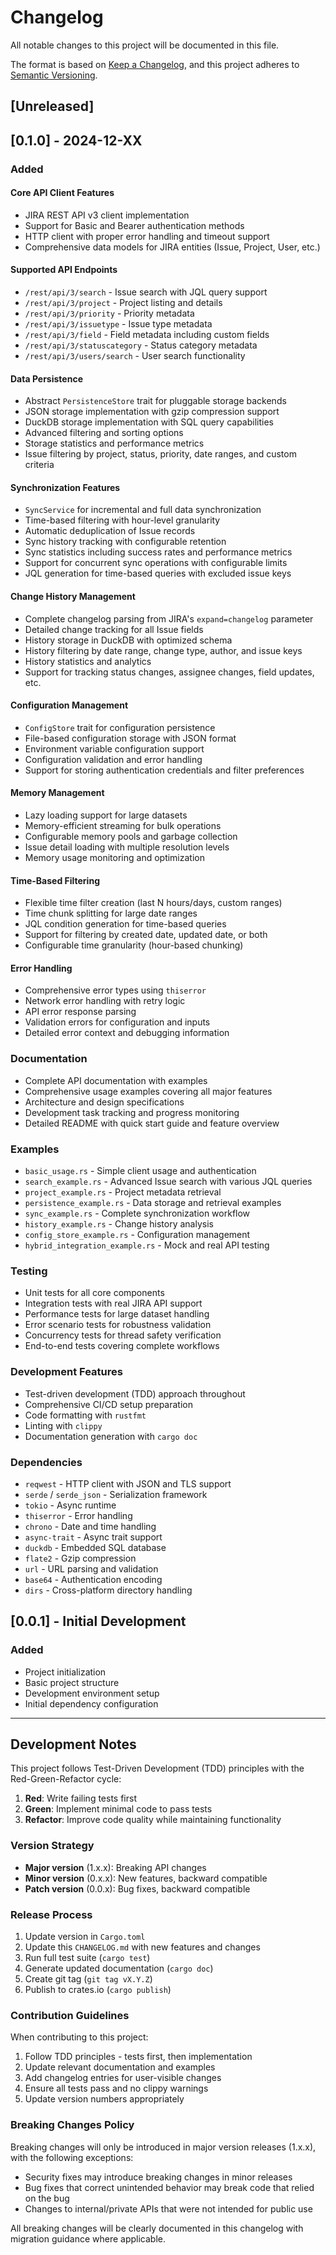 # Changelog

All notable changes to this project will be documented in this file.

The format is based on [Keep a Changelog](https://keepachangelog.com/en/1.0.0/),
and this project adheres to [Semantic Versioning](https://semver.org/spec/v2.0.0.html).

## [Unreleased]

## [0.1.0] - 2024-12-XX

### Added

#### Core API Client Features
- JIRA REST API v3 client implementation
- Support for Basic and Bearer authentication methods
- HTTP client with proper error handling and timeout support
- Comprehensive data models for JIRA entities (Issue, Project, User, etc.)

#### Supported API Endpoints
- `/rest/api/3/search` - Issue search with JQL query support
- `/rest/api/3/project` - Project listing and details
- `/rest/api/3/priority` - Priority metadata
- `/rest/api/3/issuetype` - Issue type metadata
- `/rest/api/3/field` - Field metadata including custom fields
- `/rest/api/3/statuscategory` - Status category metadata
- `/rest/api/3/users/search` - User search functionality

#### Data Persistence
- Abstract `PersistenceStore` trait for pluggable storage backends
- JSON storage implementation with gzip compression support
- DuckDB storage implementation with SQL query capabilities
- Advanced filtering and sorting options
- Storage statistics and performance metrics
- Issue filtering by project, status, priority, date ranges, and custom criteria

#### Synchronization Features
- `SyncService` for incremental and full data synchronization
- Time-based filtering with hour-level granularity
- Automatic deduplication of Issue records
- Sync history tracking with configurable retention
- Sync statistics including success rates and performance metrics
- Support for concurrent sync operations with configurable limits
- JQL generation for time-based queries with excluded issue keys

#### Change History Management
- Complete changelog parsing from JIRA's `expand=changelog` parameter
- Detailed change tracking for all Issue fields
- History storage in DuckDB with optimized schema
- History filtering by date range, change type, author, and issue keys
- History statistics and analytics
- Support for tracking status changes, assignee changes, field updates, etc.

#### Configuration Management
- `ConfigStore` trait for configuration persistence
- File-based configuration storage with JSON format
- Environment variable configuration support
- Configuration validation and error handling
- Support for storing authentication credentials and filter preferences

#### Memory Management
- Lazy loading support for large datasets
- Memory-efficient streaming for bulk operations
- Configurable memory pools and garbage collection
- Issue detail loading with multiple resolution levels
- Memory usage monitoring and optimization

#### Time-Based Filtering
- Flexible time filter creation (last N hours/days, custom ranges)
- Time chunk splitting for large date ranges
- JQL condition generation for time-based queries
- Support for filtering by created date, updated date, or both
- Configurable time granularity (hour-based chunking)

#### Error Handling
- Comprehensive error types using `thiserror`
- Network error handling with retry logic
- API error response parsing
- Validation errors for configuration and inputs
- Detailed error context and debugging information

### Documentation
- Complete API documentation with examples
- Comprehensive usage examples covering all major features
- Architecture and design specifications
- Development task tracking and progress monitoring
- Detailed README with quick start guide and feature overview

### Examples
- `basic_usage.rs` - Simple client usage and authentication
- `search_example.rs` - Advanced Issue search with various JQL queries
- `project_example.rs` - Project metadata retrieval
- `persistence_example.rs` - Data storage and retrieval examples
- `sync_example.rs` - Complete synchronization workflow
- `history_example.rs` - Change history analysis
- `config_store_example.rs` - Configuration management
- `hybrid_integration_example.rs` - Mock and real API testing

### Testing
- Unit tests for all core components
- Integration tests with real JIRA API support
- Performance tests for large dataset handling
- Error scenario tests for robustness validation
- Concurrency tests for thread safety verification
- End-to-end tests covering complete workflows

### Development Features
- Test-driven development (TDD) approach throughout
- Comprehensive CI/CD setup preparation
- Code formatting with `rustfmt`
- Linting with `clippy`
- Documentation generation with `cargo doc`

### Dependencies
- `reqwest` - HTTP client with JSON and TLS support
- `serde` / `serde_json` - Serialization framework
- `tokio` - Async runtime
- `thiserror` - Error handling
- `chrono` - Date and time handling
- `async-trait` - Async trait support
- `duckdb` - Embedded SQL database
- `flate2` - Gzip compression
- `url` - URL parsing and validation
- `base64` - Authentication encoding
- `dirs` - Cross-platform directory handling

## [0.0.1] - Initial Development

### Added
- Project initialization
- Basic project structure
- Development environment setup
- Initial dependency configuration

---

## Development Notes

This project follows Test-Driven Development (TDD) principles with the Red-Green-Refactor cycle:

1. **Red**: Write failing tests first
2. **Green**: Implement minimal code to pass tests
3. **Refactor**: Improve code quality while maintaining functionality

### Version Strategy

- **Major version** (1.x.x): Breaking API changes
- **Minor version** (0.x.x): New features, backward compatible
- **Patch version** (0.0.x): Bug fixes, backward compatible

### Release Process

1. Update version in `Cargo.toml`
2. Update this `CHANGELOG.md` with new features and changes
3. Run full test suite (`cargo test`)
4. Generate updated documentation (`cargo doc`)
5. Create git tag (`git tag vX.Y.Z`)
6. Publish to crates.io (`cargo publish`)

### Contribution Guidelines

When contributing to this project:

1. Follow TDD principles - tests first, then implementation
2. Update relevant documentation and examples
3. Add changelog entries for user-visible changes
4. Ensure all tests pass and no clippy warnings
5. Update version numbers appropriately

### Breaking Changes Policy

Breaking changes will only be introduced in major version releases (1.x.x), with the following exceptions:

- Security fixes may introduce breaking changes in minor releases
- Bug fixes that correct unintended behavior may break code that relied on the bug
- Changes to internal/private APIs that were not intended for public use

All breaking changes will be clearly documented in this changelog with migration guidance where applicable.